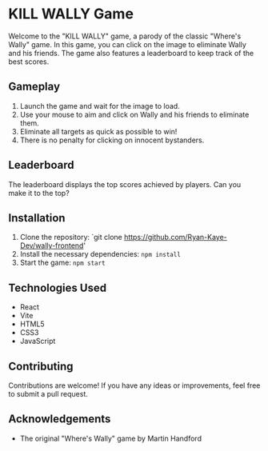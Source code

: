 # KILL WALLY Game

Welcome to the "KILL WALLY" game, a parody of the classic "Where's Wally" game. In this game, you can click on the image to eliminate Wally and his friends. The game also features a leaderboard to keep track of the best scores.

## Gameplay

1. Launch the game and wait for the image to load.
2. Use your mouse to aim and click on Wally and his friends to eliminate them.
3. Eliminate all targets as quick as possible to win!
4. There is no penalty for clicking on innocent bystanders.

## Leaderboard

The leaderboard displays the top scores achieved by players. Can you make it to the top?

## Installation

1. Clone the repository: `git clone https://github.com/Ryan-Kaye-Dev/wally-frontend'
2. Install the necessary dependencies: `npm install`
3. Start the game: `npm start`

## Technologies Used

- React
- Vite
- HTML5
- CSS3
- JavaScript

## Contributing

Contributions are welcome! If you have any ideas or improvements, feel free to submit a pull request.

## Acknowledgements

- The original "Where's Wally" game by Martin Handford
